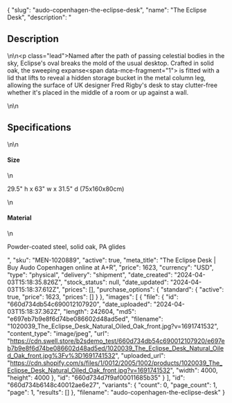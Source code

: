 {
  "slug": "audo-copenhagen-the-eclipse-desk",
  "name": "The Eclipse Desk",
  "description": "<h2>Description</h2>\n<!-- split -->\n<p class=\"lead\">Named after the path of passing celestial bodies in the sky, Eclipse's oval breaks the mold of the usual desktop. Crafted in solid oak, the sweeping expanse<span data-mce-fragment=\"1\"> is fitted with a lid that lifts to reveal a hidden storage bucket in the metal column leg, </span>allowing the surface of UK designer Fred Rigby's desk to stay clutter-free whether it's placed in the middle of a room or up against a wall.</p>\n<!-- split -->\n<h2>Specifications</h2>\n<!-- split -->\n<h4>Size</h4>\n<p>29.5\" h x 63\" w x 31.5\" d (75x160x80cm)</p>\n<h4>Material</h4>\n<p>Powder-coated steel, solid oak, PA glides</p>",
  "sku": "MEN-1020889",
  "active": true,
  "meta_title": "The Eclipse Desk | Buy Audo Copenhagen online at A+R",
  "price": 1623,
  "currency": "USD",
  "type": "physical",
  "delivery": "shipment",
  "date_created": "2024-04-03T15:18:35.826Z",
  "stock_status": null,
  "date_updated": "2024-04-03T15:18:37.612Z",
  "prices": [],
  "purchase_options": {
    "standard": {
      "active": true,
      "price": 1623,
      "prices": []
    }
  },
  "images": [
    {
      "file": {
        "id": "660d734db54c690012107920",
        "date_uploaded": "2024-04-03T15:18:37.362Z",
        "length": 242604,
        "md5": "e697eb7b9e8f6d74be086602d48ad5ed",
        "filename": "1020039_The_Eclipse_Desk_Natural_Oiled_Oak_front.jpg?v=1691741532",
        "content_type": "image/jpeg",
        "url": "https://cdn.swell.store/b2sdemo_test/660d734db54c690012107920/e697eb7b9e8f6d74be086602d48ad5ed/1020039_The_Eclipse_Desk_Natural_Oiled_Oak_front.jpg%3Fv%3D1691741532",
        "uploaded_url": "https://cdn.shopify.com/s/files/1/0012/2005/1002/products/1020039_The_Eclipse_Desk_Natural_Oiled_Oak_front.jpg?v=1691741532",
        "width": 4000,
        "height": 4000
      },
      "id": "660d734d7f9af00011685b35"
    }
  ],
  "id": "660d734b6148c40012ae6e27",
  "variants": {
    "count": 0,
    "page_count": 1,
    "page": 1,
    "results": []
  },
  "filename": "audo-copenhagen-the-eclipse-desk"
}